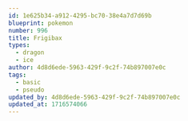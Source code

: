 ```yaml
---
id: 1e625b34-a912-4295-bc70-38e4a7d7d69b
blueprint: pokemon
number: 996
title: Frigibax
types:
  - dragon
  - ice
author: 4d8d6ede-5963-429f-9c2f-74b897007e0c
tags:
  - basic
  - pseudo
updated_by: 4d8d6ede-5963-429f-9c2f-74b897007e0c
updated_at: 1716574066
---
```

